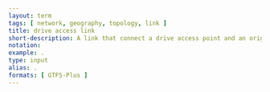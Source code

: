 ```yaml
---
layout: term
tags: [ network, geography, topology, link ]
title: drive access link
short-description: A link that connect a drive access point and an origin via non-transit vehicle. Generally exist for a continuous period of time.
notation:
example: .
type: input
alias: .
formats: [ GTFS-Plus ]
---
```

